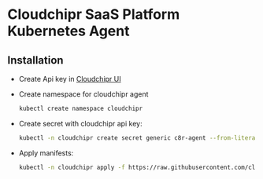 # Cloudchipr SaaS Platform Kubernetes Agent

## Installation

- Create Api key in [Cloudchipr UI](https://app.cloudchipr.com/settings/api-keys)

- Create namespace for cloudchipr agent

  ```bash
  kubectl create namespace cloudchipr
  ```

- Create secret with cloudchipr api key:

  ```bash
  kubectl -n cloudchipr create secret generic c8r-agent --from-literal C8R_API_KEY=<REPLACE_WITH_API_KEY>
  ```

- Apply manifests:

  ```bash
  kubectl -n cloudchipr apply -f https://raw.githubusercontent.com/cloudchipr/cloudchipr-resources/refs/heads/main/kubernetes/manifests/resources.yaml
  ```
